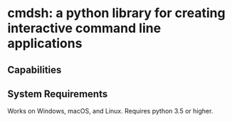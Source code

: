 # cmdsh: a python library for creating interactive command line applications


## Capabilities

## System Requirements

Works on Windows, macOS, and Linux. Requires python 3.5 or higher.

